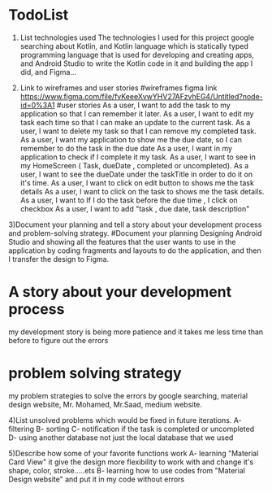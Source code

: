 # TodoList

1) List technologies used
   The technologies I used for this project google searching about Kotlin, and Kotlin language
   which is statically typed programming language that is used for developing and creating apps,
   and Android Studio to write the Kotlin code in it and building the app I did, and Figma...

2) Link to wireframes and user stories
#wireframes
figma link https://www.figma.com/file/fvKeeeXvwYHV27AFzvhEG4/Untitled?node-id=0%3A1
#user stories
As a user, I want to add the task to my application so that I can remember it later.
As a user, I want to edit my task each time so that I can make an update to the current task.
As a user, I want to delete my task so that I can remove my completed task.
As a user, I want my application to show me the due date, so I can remember to do the task in the due date
As a user, I want in my application to check if I complete it my task.
As a user, I want to see in my HomeScreen ( Task, dueDate , completed or uncompleted).
As a user, I want to see the dueDate under the taskTitle in order to do it on it's time.
As a user, I want to click on edit button to shows me the task details
As a user, I want to click on the task to shows me the task details.
As a user, I want to If I do the task before the due time , I click on checkbox
As a user, I want to add "task , due date, task description"

3)Document your planning and tell a story about your development process and problem-solving strategy.
#Document your planning
Designing Android Studio and showing all the features that the user wants to use in the application
by coding fragments and layouts to do the application, and then I transfer the design to Figma.
# A story about your development process
my development story is being more patience and it takes me less time than before  to figure out the errors
# problem solving strategy
my problem strategies to solve the errors by google searching, material design website, Mr. Mohamed,
Mr.Saad, medium website.


4)List unsolved problems which would be fixed in future iterations.
A- filtering
B- sorting
C- notification if the task is completed or uncompleted
D- using another database not just the local database that we used

5)Describe how some of your favorite functions work
A- learning "Material Card View" it give the design more
flexibility to work with and change it's shape, color, stroke.....ets
B- learning how to use codes from "Material Design website" and put it in my code without errors 